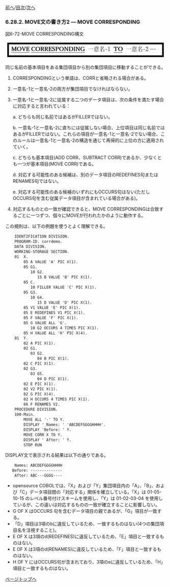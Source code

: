 <!--navi start1-->
[前へ](6-28-1.md)/[目次](https://momoko-yokogawa.github.io/opensourcecobol.github.io/markdown/TOC.html)/[次へ](6-29-1.md)
<!--navi end1-->
### 6.28.2. MOVE文の書き方2 ― MOVE CORRESPONDING

図6-72-MOVE CORRESPONDING構文

![alt text](Image/6-72-Move.png)

同じ名前の基本項目をある集団項目から別の集団項目に移動することができる。

1. CORRESPONDINGという単語は、CORRと省略される場合がある。

2. 一意名-1と一意名-2の両方が集団項目でなければならない。

3. 一意名-1と一意名-2に従属する二つのデータ項目は、次の条件を満たす場合に対応すると言われている：

    a. どちらも同じ名前ではあるがFILLERではない。

    b. 一意名-1と一意名-2に直ちには従属しない場合、上位項目は同じ名前ではあるがFILLERではない。これらの項目が一意名-1と一意名-2でない場合、このルールは一意名-1と一意名-2の構造を通じて再帰的に上位の方に適用されていく。

    c. どちらも基本項目(ADD CORR、SUBTRACT CORR)であるか、少なくとも一つが基本項目(MOVE CORR)である。

    d. 対応する可能性のある候補は、別のデータ項目のREDEFINES句またはRENAMES句ではない。

    e. 対応する可能性のある候補のいずれにもOCCURS句はない(ただしOCCURS句を含む従属データ項目が含まれている場合がある)。

4. 対応するものとの一致が確認できると、MOVE CORRESPONDINGは合致するごとに一つずつ、個々にMOVEが行われたかのように動作する。

この規則は、以下の例題を使うとよく理解できる。

        IDENTIFICATION DIVISION.
        PROGRAM-ID. corrdemo.
        DATA DIVISION.
        WORKING-STORAGE SECTION.
        01  X.
            05 A VALUE 'A' PIC X(1).
            05 G1.
               10 G2.
                  15 B VALUE 'B' PIC X(1).
            05 C.
               10 FILLER VALUE 'C' PIC X(1).
            05 G3.
               10 G4.
                  15 D VALUE 'D' PIC X(1).
            05 V1 VALUE 'E' PIC X(1).
            05 E REDEFINES V1 PIC X(1).
            05 F VALUE 'F' PIC X(1).
            05 G VALUE ALL 'G'.
               10 G2 OCCURS 4 TIMES PIC X(1).
            05 H VALUE ALL 'H' PIC X(4).
        01  Y.
            02 A PIC X(1).
            02 G1.
               03 G2.
                  04 B PIC X(1).
            02 C PIC X(1).
            02 G3.
               03 G5.
                  04 D PIC X(1).
            02 E PIC X(1).
            02 V2 PIC X(1).
            02 G PIC X(4).
            02 H OCCURS 4 TIMES PIC X(1).
            66 F RENAMES V2.
        PROCEDURE DIVISION.
        100-Main.
            MOVE ALL '-' TO Y.
            DISPLAY ' Names: ' 'ABCDEFGGGGHHHH'.
            DISPLAY 'Before: ' Y.
            MOVE CORR X TO Y.
            DISPLAY ' After: ' Y.
            STOP RUN

DISPLAY文で表示される結果は以下の通りである。

        Names: ABCDEFGGGGHHHH
       Before: --------------
        After: ABC---GGGG----

- opensource COBOLでは、「X」および「Y」集団項目内の「A」、「B」、および「C」データ項目間の「対応する」関係を確立している。「X」は 01-05-10-15 のレベル番号付けスキームを使用し、「Y」は 01-02-03-04 を使用しているが、この違いは対応するものの一致が確立することに影響しない。
- G OF X はOCCURS 句を含むデータ項目の親であるが、「G」項目が一致する。
- 「D」項目は3項のbに違反しているため、一致するものはない(4つの集団項目名を注視すること)。
- E OF X は3項のd(REDEFINES)に違反しているため、「E」項目と一致するものはない。
- E OF X は3項のd(RENAMES)に違反しているため、「F」項目と一致するものはない。
- H OF Y にはOCCURS句が含まれており、3項のeに違反しているため、「H」項目と一致するものはない。

<!--navi start2-->

[ページトップへ](6-28-2.md)
<!--navi end2-->
